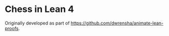 # Chess in Lean 4

Originally developed as part of https://github.com/dwrensha/animate-lean-proofs.

